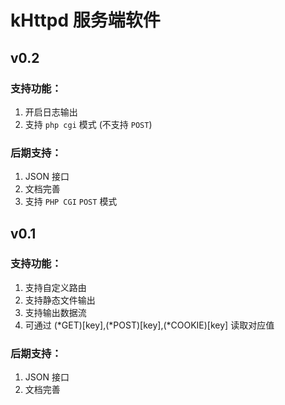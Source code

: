 # kHttpd 服务端软件

## v0.2

### 支持功能：

1. 开启日志输出
2. 支持 `php cgi` 模式 (不支持 `POST`)

### 后期支持：

1. JSON 接口
2. 文档完善
3. 支持 `PHP CGI` `POST` 模式

## v0.1

### 支持功能：

1. 支持自定义路由
2. 支持静态文件输出
3. 支持输出数据流
4. 可通过 (*GET)[key],(*POST)[key],(*COOKIE)[key] 读取对应值

### 后期支持：

1. JSON 接口
2. 文档完善